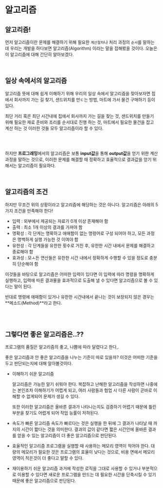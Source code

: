 # 알고리즘
## **알고리즘!**
먼저 알고리즘이란 문제를 해결하기 위해 필요한 `계산절차`나 처리 과정의 `순서`를 말하는데 우리는 개발을 하다보면 알고리즘(Algorithm) 이라는 말을 접해봤을 것이다. 오늘은 이 알고리즘에 대해 간단히 알아보겠다.



<br>

## 일상 속에서의 알고리즘
알고리즘 뜻에 대해 쉽게 이해하기 위해 우리의 일상 속에서 알고리즘을 찾아보자면 집에서 회사까지 가는 길 찾기, 샌드위치를 만ㄷ는 방법, 마트에 가서 물건 구매하기 등이 있다.

최단 거리 혹은 최단 시간내에 집에서 회사까지 가는 길을 찾는 것, 샌드위치를 만들기 위해 필요한 재료 준비와 조리를 순서대로 진행 하는 것, 마트에서 필요한 물건을 잡고 계산 하는 것 이러한 것들 모두 알고리즘이라 할 수 있다.

<br>
<br>

하지만 **프로그래밍**에서의 알고리즘은 보통 **input값**을 통해 **output값**을 얻기 위한 계산 과정을 말하는 것으로, 이러한 문제를 해결할 때 정확하고 효율적으로 결과값을 얻기 위해서는 알고리즘이 필요하다.


<br>

## 알고리즘의 조건
하지만 무조건 위의 상황이라고 알고리즘에 해당하는 것은 아니다. 알고리즘은 아래의 5가지 조건을 만족해야 한다!

- 입력 : 외부에서 제공되는 자료가 0개 이상 존재해야 함
- 출력 : 최소 1개 이상의 결과를 가져야 함
- 명확성 : 각 단게는 명확하고 애매함이 없는 명령어로 구성 되어야 하고, 모든 과정은 명백하게 실행 가능한 것 이여야 함
- 유한성 : 각 단계들을 유한한 횟수로 거친 후, 유한한 시간 내에서 문제를 해결하고 종료해야 함
- 효과성 : 모ㅗ든 연산들은 유한한 시간 내에서 정확하게 수행할 수 있을 정도로 충분히 단순해야 함

이것들을 바탕으로 알고리즘은 어떠한 입력이 있다면 이 입력에 따라 명령을 명확하게 실행하고, 입력에 따른 결과물을 효과적으로 도출해 낼 수 있다면 알고리즘으로 볼 수 있다는 말이 된다.

반대로 명령에 애매함이 있거나 유한한 시간내에서 끝나는 것이 보장되지 않은 경우는 **메소드(Method)**라고 한다.

<br>
<br>

## 그렇다면 좋은 알고리즘은..??
프로그램의 품질은 알고리즘의 좋고, 나쁨에 따라 달렸다고 한다,.

좋은 알고리즘과 안 좋은 알고리즘을 나누는 기준이 따로 있을까? 이것은 어떠한 기준을 두고 판단되는지에 대해 알아볼것이다.

- 이해하기 쉬운 알고리즘
  
  알고리즘은 가능한 알기 쉬워야 한다.
  복잡하고 난해한 알고리즘을 작성하면 나중에는 본인조차 이해하기가 어렵게 되고, 여러 사람들과 협업 시 다른 사람이 곧바로 이해할 수 없게되어 문제가 생길 수 있다.
  
  또한 이러한 알고리즘은 올바른 결과가 나타나는지도 검증하기 어렵기 때문에 틀린 부분을 찾기도 어렵게 되어 작업 능률이 저하된다.


- 속도가 빠른 알고리즘
  속도가 빠르다는 것은 실행을 한 뒤에 그 결과가 나타날 때 까지의 시간이 짧다는 것을 의미한다. 결과의 값이 같다면 짧은 시간안에 올바른 결과를 얻을 수 있는 알고리즘이 더 좋은 알고리즘으로 판단된다.

- 효율적인 알고리즘
  프로그램을 실행할 때 사용하는 메모리 영역이 적어야 한다. 대량의 메모리가 필요한 것은 프로그램의 효율이 낮다는 것으로, 비용 면에서 메모리 영역이 적은것이 더 좋다고 말할 수 있다.

- 재이용하기 쉬운 알고리즘
  과거에 작성한 로직을 그대로 사용할 수 있거나 부분적으로 이용할 수 있다면 새로운 프로그램을 만드는 데 필요한 시간을 단축시킬 수 있기 때문에 좋은 알고리즘으로 판단된다.
